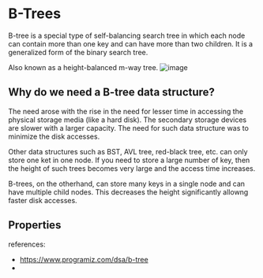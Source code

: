 # B-Trees

B-tree is a special type of self-balancing search tree in which each node can contain more than one key and can have more than two children. It is a generalized form of the binary search tree.



Also known as a height-balanced m-way tree.
![image](https://user-images.githubusercontent.com/46763901/164933769-0947b957-a252-4375-bac5-83244fc9f77b.png)

## Why do we need a B-tree data structure?
The need arose with the rise in the need for lesser time in accessing the physical storage media (like a hard disk).
The secondary storage devices are slower with a larger capacity. The need for such data structure was to minimize the disk accesses.

Other data structures such as BST, AVL tree, red-black tree, etc. can only store one ket in one node. If you need to store a large number of key, then the height of such trees becomes very large and the access time increases.

B-trees, on the otherhand, can store many keys in a single node and can have multiple child nodes. This decreases the height significantly allowng faster disk accesses.

## Properties




references: 
- https://www.programiz.com/dsa/b-tree
- 
